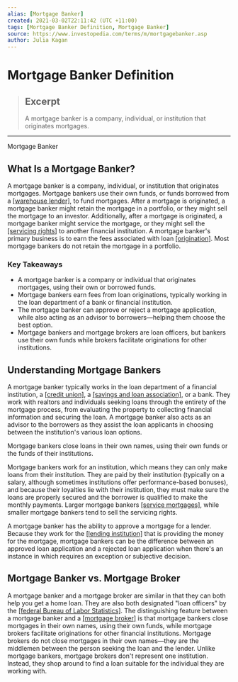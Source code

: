 ```yaml
---
alias: [Mortgage Banker]
created: 2021-03-02T22:11:42 (UTC +11:00)
tags: [Mortgage Banker Definition, Mortgage Banker]
source: https://www.investopedia.com/terms/m/mortgagebanker.asp
author: Julia Kagan
---
```


# Mortgage Banker Definition

> ## Excerpt
> A mortgage banker is a company, individual, or institution that originates mortgages.

---

Mortgage Banker
## What Is a Mortgage Banker?

A mortgage banker is a company, individual, or institution that originates mortgages. Mortgage bankers use their own funds, or funds borrowed from a [[warehouse lender]](https://www.investopedia.com/terms/w/warehouse_lending.asp), to fund mortgages. After a mortgage is originated, a mortgage banker might retain the mortgage in a portfolio, or they might sell the mortgage to an investor. Additionally, after a mortgage is originated, a mortgage banker might service the mortgage, or they might sell the [[servicing rights]](https://www.investopedia.com/terms/m/msr.asp) to another financial institution. A mortgage banker's primary business is to earn the fees associated with loan [[origination]](https://www.investopedia.com/terms/o/origination.asp). Most mortgage bankers do not retain the mortgage in a portfolio.

### Key Takeaways

-   A mortgage banker is a company or individual that originates mortgages, using their own or borrowed funds.  
-   Mortgage bankers earn fees from loan originations, typically working in the loan department of a bank or financial institution.  
-   The mortgage banker can approve or reject a mortgage application, while also acting as an advisor to borrowers—helping them choose the best option.
-   Mortgage bankers and mortgage brokers are loan officers, but bankers use their own funds while brokers facilitate originations for other institutions.  

## Understanding Mortgage Bankers

A mortgage banker typically works in the loan department of a financial institution, a [[credit union]](https://www.investopedia.com/terms/c/creditunion.asp), a [[savings and loan association]](https://www.investopedia.com/terms/f/federal-savings-and-loan.asp), or a bank. They work with realtors and individuals seeking loans through the entirety of the mortgage process, from evaluating the property to collecting financial information and securing the loan. A mortgage banker also acts as an advisor to the borrowers as they assist the loan applicants in choosing between the institution's various loan options. 

Mortgage bankers close loans in their own names, using their own funds or the funds of their institutions. 

Mortgage bankers work for an institution, which means they can only make loans from their institution. They are paid by their institution (typically on a salary, although sometimes institutions offer performance-based bonuses), and because their loyalties lie with their institution, they must make sure the loans are properly secured and the borrower is qualified to make the monthly payments. Larger mortgage bankers [[service mortgages]](https://www.investopedia.com/terms/l/loan_servicing.asp), while smaller mortgage bankers tend to sell the servicing rights.

A mortgage banker has the ability to approve a mortgage for a lender. Because they work for the [[lending institution]](https://www.investopedia.com/terms/l/lender.asp) that is providing the money for the mortgage, mortgage bankers can be the difference between an approved loan application and a rejected loan application when there's an instance in which requires an exception or subjective decision.

## Mortgage Banker vs. Mortgage Broker

A mortgage banker and a mortgage broker are similar in that they can both help you get a home loan. They are also both designated "loan officers" by the [[federal Bureau of Labor Statistics]](https://www.investopedia.com/terms/b/bls.asp). The distinguishing feature between a mortgage banker and a [[mortgage broker]](https://www.investopedia.com/terms/m/mortgagebroker.asp) is that mortgage bankers close mortgages in their own names, using their own funds, while mortgage brokers facilitate originations for other financial institutions. Mortgage brokers do not close mortgages in their own names—they are the middlemen between the person seeking the loan and the lender. Unlike mortgage bankers, mortgage brokers don't represent one institution. Instead, they shop around to find a loan suitable for the individual they are working with.
